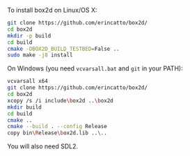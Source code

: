 To install box2d on Linux/OS X:
```bash
git clone https://github.com/erincatto/box2d/
cd box2d
mkdir -p build
cd build
cmake -DBOX2D_BUILD_TESTBED=False ..
sudo make -j8 install
```
On Windows (you need `vcvarsall.bat` and `git` in your PATH):
```bash
vcvarsall x64
git clone https://github.com/erincatto/box2d/
cd box2d
xcopy /s /i include\box2d ..\box2d
mkdir build
cd build
cmake ..
cmake --build . --config Release
copy bin\Release\box2d.lib ..\..
```
You will also need SDL2.
